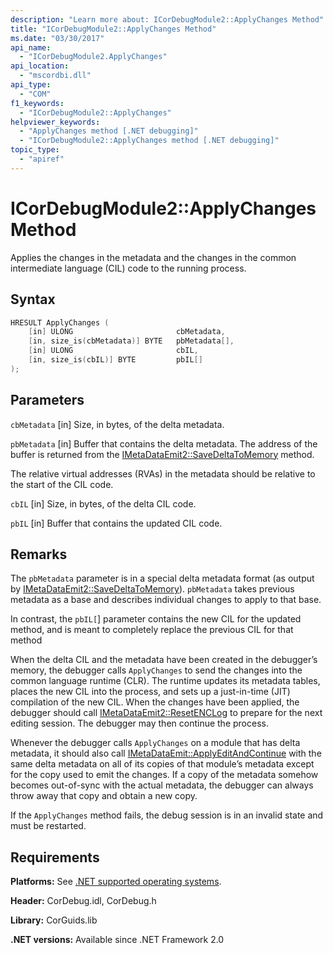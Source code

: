 ```yaml
---
description: "Learn more about: ICorDebugModule2::ApplyChanges Method"
title: "ICorDebugModule2::ApplyChanges Method"
ms.date: "03/30/2017"
api_name:
  - "ICorDebugModule2.ApplyChanges"
api_location:
  - "mscordbi.dll"
api_type:
  - "COM"
f1_keywords:
  - "ICorDebugModule2::ApplyChanges"
helpviewer_keywords:
  - "ApplyChanges method [.NET debugging]"
  - "ICorDebugModule2::ApplyChanges method [.NET debugging]"
topic_type:
  - "apiref"
---
```

# ICorDebugModule2::ApplyChanges Method

Applies the changes in the metadata and the changes in the common intermediate language (CIL) code to the running process.

## Syntax

```cpp
HRESULT ApplyChanges (
    [in] ULONG                       cbMetadata,
    [in, size_is(cbMetadata)] BYTE   pbMetadata[],
    [in] ULONG                       cbIL,
    [in, size_is(cbIL)] BYTE         pbIL[]
);
```

## Parameters

 `cbMetadata`
 [in] Size, in bytes, of the delta metadata.

 `pbMetadata`
 [in] Buffer that contains the delta metadata. The address of the buffer is returned from the [IMetaDataEmit2::SaveDeltaToMemory](../../metadata/interfaces/imetadataemit2-savedeltatomemory-method.md) method.

The relative virtual addresses (RVAs) in the metadata should be relative to the start of the CIL code.

 `cbIL`
 [in] Size, in bytes, of the delta CIL code.

 `pbIL`
 [in] Buffer that contains the updated CIL code.

## Remarks

The `pbMetadata` parameter is in a special delta metadata format (as output by [IMetaDataEmit2::SaveDeltaToMemory](../../metadata/interfaces/imetadataemit2-savedeltatomemory-method.md)). `pbMetadata` takes previous metadata as a base and describes individual changes to apply to that base.

In contrast, the `pbIL[`] parameter contains the new CIL for the updated method, and is meant to completely replace the previous CIL for that method

When the delta CIL and the metadata have been created in the debugger’s memory, the debugger calls `ApplyChanges` to send the changes into the common language runtime (CLR). The runtime updates its metadata tables, places the new CIL into the process, and sets up a just-in-time (JIT) compilation of the new CIL. When the changes have been applied, the debugger should call [IMetaDataEmit2::ResetENCLog](../../metadata/interfaces/imetadataemit2-resetenclog-method.md) to prepare for the next editing session. The debugger may then continue the process.

Whenever the debugger calls `ApplyChanges` on a module that has delta metadata, it should also call [IMetaDataEmit::ApplyEditAndContinue](../../metadata/interfaces/imetadataemit-applyeditandcontinue-method.md) with the same delta metadata on all of its copies of that module’s metadata except for the copy used to emit the changes. If a copy of the metadata somehow becomes out-of-sync with the actual metadata, the debugger can always throw away that copy and obtain a new copy.

If the `ApplyChanges` method fails, the debug session is in an invalid state and must be restarted.

## Requirements

 **Platforms:** See [.NET supported operating systems](https://github.com/dotnet/core/blob/main/os-lifecycle-policy.md).

 **Header:** CorDebug.idl, CorDebug.h

 **Library:** CorGuids.lib

 **.NET versions:** Available since .NET Framework 2.0
